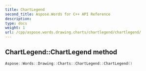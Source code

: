 ```yaml
---
title: ChartLegend
second_title: Aspose.Words for C++ API Reference
description: 
type: docs
weight: 1
url: /cpp/aspose.words.drawing.charts/chartlegend/chartlegend/
---
```

## ChartLegend::ChartLegend method




```cpp
Aspose::Words::Drawing::Charts::ChartLegend::ChartLegend()
```


